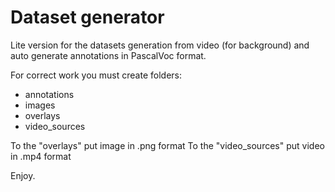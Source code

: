 # Dataset generator

Lite version for the datasets generation from video (for background) and auto generate annotations in PascalVoc format.

For correct work you must create folders:
- annotations
- images
- overlays
- video_sources

To the "overlays" put image in .png format
To the "video_sources" put video in .mp4 format

Enjoy.
